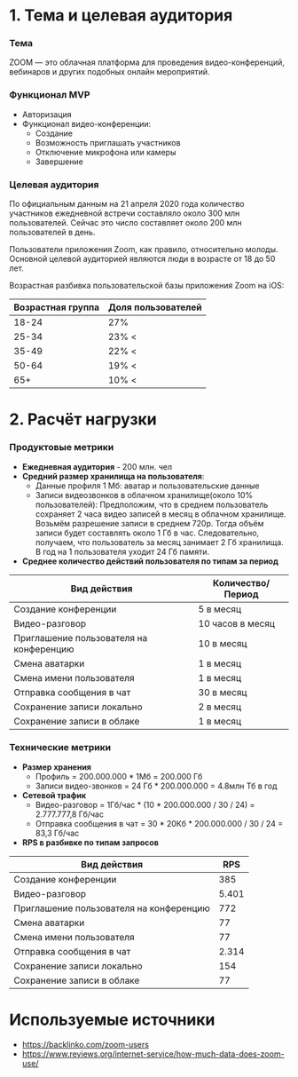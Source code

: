 # 1. Тема и целевая аудитория

### Тема
ZOOM — это облачная платформа для проведения видео-конференций, вебинаров и других подобных онлайн мероприятий.

### Функционал MVP

- Авторизация
- Функционал видео-конференции:
   - Создание
   - Возможность приглашать участников
   - Отключение микрофона или камеры
   - Завершение

### Целевая аудитория
По официальным данным на 21 апреля 2020 года количество участников ежедневной встречи составляло около 300 млн пользователей. Сейчас это число составляет около 200 млн пользователей в день.

Пользователи приложения Zoom, как правило, относительно молоды. Основной целевой аудиторией являются люди в возрасте от 18 до 50 лет. 

Возрастная разбивка пользовательской базы приложения Zoom на iOS:

Возрастная группа | Доля пользователей
------------ | -------------
18-24 | 27%
25-34 | 23% <
35-49 | 22% <
50-64 | 19% <
65+ | 10% <

# 2. Расчёт нагрузки

### Продуктовые метрики

- **Ежедневная аудитория** - 200 млн. чел
- **Средний размер хранилища на пользователя**:
    - Данные профиля 1 Мб: аватар и пользовательские данные
    - Записи видеозвонков в облачном хранилище(около 10% пользователей): Предположим, что в среднем пользователь сохраняет 2 часа видео записей в месяц в облачном хранилище. Возьмём разрешение записи в среднем 720p. Тогда объём записи будет составлять около 1 Гб в час. Следовательно, получаем, что пользователь за месяц занимает 2 Гб хранилища. В год на 1 пользователя уходит 24 Гб памяти. 
- **Среднее количество действий пользователя по типам за период**

Вид действия | Количество/Период
------------ | -------------
Создание конференции | 5 в месяц
Видео-разговор | 10 часов в месяц
Приглашение пользователя на конференцию | 10 в месяц
Смена аватарки | 1 в месяц
Смена имени пользователя | 1 в месяц
Отправка сообщения в чат | 30 в месяц
Сохранение записи локально | 2 в месяц
Сохранение записи в облаке | 1 в месяц

### Технические метрики

- **Размер хранения**
    - Профиль = 200.000.000 * 1Мб = 200.000 Гб
    - Записи видео-звонков = 24 Гб * 200.000.000 = 4.8млн Тб в год
- **Сетевой трафик**
    - Видео-разговор = 1Гб/час * (10 * 200.000.000 / 30 / 24) = 2.777.777,8 Гб/час
    - Отправка сообщения в чат = 30 * 20Кб * 200.000.000 / 30 / 24 = 83,3 Гб/час
- **RPS в разбивке по типам запросов**

Вид действия | RPS
------------ | -------------
Создание конференции | 385
Видео-разговор | 5.401
Приглашение пользователя на конференцию | 772
Смена аватарки | 77
Смена имени пользователя | 77
Отправка сообщения в чат | 2.314
Сохранение записи локально | 154
Сохранение записи в облаке | 77


# Используемые источники

- https://backlinko.com/zoom-users
- https://www.reviews.org/internet-service/how-much-data-does-zoom-use/
